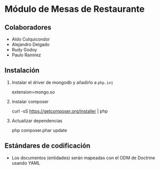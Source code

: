 Módulo de Mesas de Restaurante
===============================

## Colaboradores

- Aldo Culquicondor
- Alejandro Delgado
- Rudy Godoy
- Paulo Ramirez

## Instalación

1. Instalar el driver de mongodb y añadirlo a `php.ini`

    extension=mongo.so
    
2. Instalar composer

    curl -sS https://getcomposer.org/installer | php
    
3. Actualizar dependencias

    php composer.phar update

## Estándares de codificación

- Los documentos (entidades) serán mapeadas con el ODM de Doctrine usando YAML
